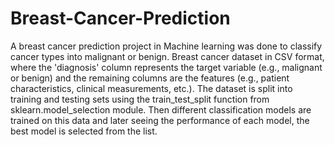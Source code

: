 # Breast-Cancer-Prediction
A breast cancer prediction project in Machine learning was done to classify cancer types into malignant or benign. Breast cancer dataset in CSV format, where the 'diagnosis' column represents the target variable (e.g., malignant or benign) and the remaining columns are the features (e.g., patient characteristics, clinical measurements, etc.). The dataset is split into training and testing sets using the train_test_split function from sklearn.model_selection module. Then different classification models are trained on this data and later seeing the performance of each model, the best model is selected from the list.
